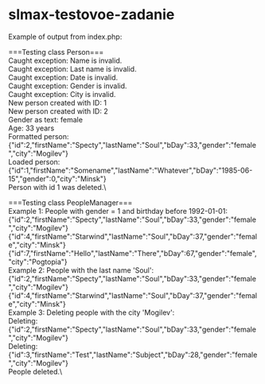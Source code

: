 # slmax-testovoe-zadanie
Example of output from index.php:

===Testing class Person===\
Caught exception: Name is invalid.\
Caught exception: Last name is invalid.\
Caught exception: Date is invalid.\
Caught exception: Gender is invalid.\
Caught exception: City is invalid.\
New person created with ID: 1\
New person created with ID: 2\
Gender as text: female\
Age: 33 years\
Formatted person: {"id":2,"firstName":"Specty","lastName":"Soul","bDay":33,"gender":"female","city":"Mogilev"}\
Loaded person: {"id":1,"firstName":"Somename","lastName":"Whatever","bDay":"1985-06-15","gender":0,"city":"Minsk"}\
Person with id 1 was deleted.\

===Testing class PeopleManager===\
Example 1: People with gender = 1 and birthday before 1992-01-01:\
{"id":2,"firstName":"Specty","lastName":"Soul","bDay":33,"gender":"female","city":"Mogilev"}\
{"id":4,"firstName":"Starwind","lastName":"Soul","bDay":37,"gender":"female","city":"Minsk"}\
{"id":7,"firstName":"Hello","lastName":"There","bDay":67,"gender":"female","city":"Pogtopia"}\
Example 2: People with the last name 'Soul':\
{"id":2,"firstName":"Specty","lastName":"Soul","bDay":33,"gender":"female","city":"Mogilev"}\
{"id":4,"firstName":"Starwind","lastName":"Soul","bDay":37,"gender":"female","city":"Minsk"}\
Example 3: Deleting people with the city 'Mogilev':\
Deleting: {"id":2,"firstName":"Specty","lastName":"Soul","bDay":33,"gender":"female","city":"Mogilev"}\
Deleting: {"id":3,"firstName":"Test","lastName":"Subject","bDay":28,"gender":"female","city":"Mogilev"}\
People deleted.\
